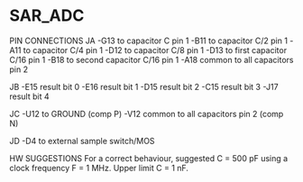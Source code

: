 # SAR_ADC

PIN CONNECTIONS
JA
  -G13 to capacitor C pin 1
  -B11 to capacitor C/2 pin 1
  -A11 to capacitor C/4 pin 1
  -D12 to capacitor C/8 pin 1
  -D13 to first capacitor C/16 pin 1
  -B18 to second capacitor C/16 pin 1
  -A18 common to all capacitors pin 2

JB
  -E15 result bit 0
  -E16 result bit 1
  -D15 result bit 2
  -C15 result bit 3
  -J17 result bit 4

JC
  -U12 to GROUND (comp P)
  -V12 common to all capacitors pin 2 (comp N)

JD
  -D4 to external sample switch/MOS


HW SUGGESTIONS
For a correct behaviour, suggested C = 500 pF using a clock frequency F = 1 MHz. Upper limit C = 1 nF.

